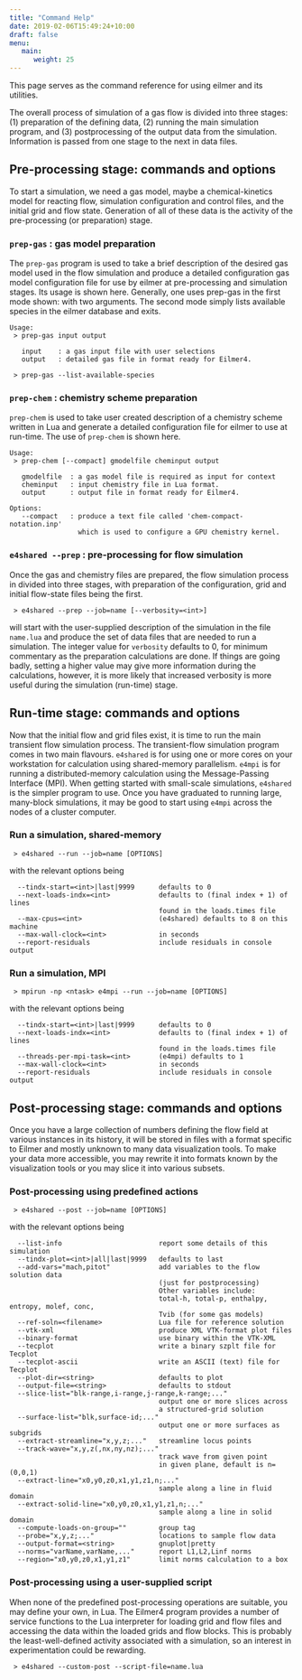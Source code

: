 ```yaml
---
title: "Command Help"
date: 2019-02-06T15:49:24+10:00
draft: false
menu:
   main:
      weight: 25
---
```


This page serves as the command reference for using eilmer and its utilities.

The overall process of simulation of a gas flow is divided into 
three stages: 
(1) preparation of the defining data, 
(2) running the main simulation program, and 
(3) postprocessing of the output data from the simulation.
Information is passed from one stage to the next in data files.

## Pre-processing stage: commands and options
To start a simulation, we need a gas model, 
maybe a chemical-kinetics model for reacting flow,
simulation configuration and control files, and
the initial grid and flow state.
Generation of all of these data is the activity of 
the pre-processing (or preparation) stage.

### `prep-gas` : gas model preparation
The `prep-gas` program is used to take a brief description of
the desired gas model used in the flow simulation and produce
a detailed configuration gas model configuration file for
use by eilmer at pre-processing and simulation stages.
Its usage is shown here. Generally, one uses prep-gas
in the first mode shown: with two arguments.
The second mode simply lists available species in the
eilmer database and exits.

```
Usage:
 > prep-gas input output

   input    : a gas input file with user selections
   output   : detailed gas file in format ready for Eilmer4.

 > prep-gas --list-available-species
```

### `prep-chem` : chemistry scheme preparation
`prep-chem` is used to take user created description of a chemistry
scheme written in Lua and generate a detailed configuration file
for eilmer to use at run-time. The use of `prep-chem` is shown here. 
```
Usage:
 > prep-chem [--compact] gmodelfile cheminput output

   gmodelfile  : a gas model file is required as input for context
   cheminput   : input chemistry file in Lua format.
   output      : output file in format ready for Eilmer4.

Options:
   --compact   : produce a text file called 'chem-compact-notation.inp'
                 which is used to configure a GPU chemistry kernel.
```

### `e4shared --prep` : pre-processing for flow simulation
Once the gas and chemistry files are prepared,
the flow simulation process in divided into three stages,
with preparation of the configuration, grid and initial flow-state files
being the first.
```
 > e4shared --prep --job=name [--verbosity=<int>]
```
will start with the user-supplied description of the simulation in the 
file `name.lua` and produce the set of data files that are needed 
to run a simulation.
The integer value for `verbosity` defaults to 0, for minimum commentary
as the preparation calculations are done.
If things are going badly, setting a higher value may give more information
during the calculations, however, it is more likely that increased verbosity
is more useful during the simulation (run-time) stage.

## Run-time stage: commands and options
Now that the initial flow and grid files exist, it is time to run the main
transient flow simulation process. 
The transient-flow simulation program comes in two main flavours.
`e4shared` is for using one or more cores on your workstation for calculation
using shared-memory parallelism.
`e4mpi` is for running a distributed-memory calculation using the 
Message-Passing Interface (MPI).
When getting started with small-scale simulations, `e4shared` is the simpler program to use.
Once you have graduated to running large, many-block simulations, it may be good to start
using `e4mpi` across the nodes of a cluster computer.

### Run a simulation, shared-memory
```
 > e4shared --run --job=name [OPTIONS]
```
with the relevant options being
```
  --tindx-start=<int>|last|9999      defaults to 0
  --next-loads-indx=<int>            defaults to (final index + 1) of lines
                                     found in the loads.times file
  --max-cpus=<int>                   (e4shared) defaults to 8 on this machine
  --max-wall-clock=<int>             in seconds
  --report-residuals                 include residuals in console output
```

### Run a simulation, MPI
```
 > mpirun -np <ntask> e4mpi --run --job=name [OPTIONS]
```
with the relevant options being
```
  --tindx-start=<int>|last|9999      defaults to 0
  --next-loads-indx=<int>            defaults to (final index + 1) of lines
                                     found in the loads.times file
  --threads-per-mpi-task=<int>       (e4mpi) defaults to 1
  --max-wall-clock=<int>             in seconds
  --report-residuals                 include residuals in console output
```

## Post-processing stage: commands and options
Once you have a large collection of numbers defining the flow field
at various instances in its history, it will be stored in files with
a format specific to Eilmer and mostly unknown to many data visualization tools.
To make your data more accessible, you may rewrite it into formats 
known by the visualization tools or you may slice it into various subsets.

### Post-processing using predefined actions
```
 > e4shared --post --job=name [OPTIONS]
```
with the relevant options being
```
  --list-info                        report some details of this simulation
  --tindx-plot=<int>|all|last|9999   defaults to last
  --add-vars="mach,pitot"            add variables to the flow solution data
                                     (just for postprocessing)
                                     Other variables include:
                                     total-h, total-p, enthalpy, entropy, molef, conc, 
                                     Tvib (for some gas models)
  --ref-soln=<filename>              Lua file for reference solution
  --vtk-xml                          produce XML VTK-format plot files
  --binary-format                    use binary within the VTK-XML
  --tecplot                          write a binary szplt file for Tecplot
  --tecplot-ascii                    write an ASCII (text) file for Tecplot
  --plot-dir=<string>                defaults to plot
  --output-file=<string>             defaults to stdout
  --slice-list="blk-range,i-range,j-range,k-range;..."
                                     output one or more slices across
                                     a structured-grid solution
  --surface-list="blk,surface-id;..."
                                     output one or more surfaces as subgrids
  --extract-streamline="x,y,z;..."   streamline locus points
  --track-wave="x,y,z(,nx,ny,nz);..."
                                     track wave from given point
                                     in given plane, default is n=(0,0,1)
  --extract-line="x0,y0,z0,x1,y1,z1,n;..."
                                     sample along a line in fluid domain
  --extract-solid-line="x0,y0,z0,x1,y1,z1,n;..."
                                     sample along a line in solid domain
  --compute-loads-on-group=""        group tag
  --probe="x,y,z;..."                locations to sample flow data
  --output-format=<string>           gnuplot|pretty
  --norms="varName,varName,..."      report L1,L2,Linf norms
  --region="x0,y0,z0,x1,y1,z1"       limit norms calculation to a box
```

### Post-processing using a user-supplied script
When none of the predefined post-processing operations are suitable,
you may define your own, in Lua.
The Eilmer4 program provides a number of service functions to the Lua interpreter
for loading grid and flow files and accessing the data 
within the loaded grids and flow blocks.
This is probably the least-well-defined activity associated with a simulation,
so an interest in experimentation could be rewarding.
```
 > e4shared --custom-post --script-file=name.lua
```

